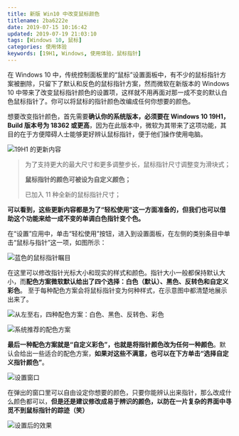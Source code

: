 ```yaml
---
title: 新版 Win10 中改变鼠标颜色
titlename: 2ba6222e
date: 2019-07-15 10:16:42
updated: 2019-07-19 21:03:10
tags: [Windows 10, 鼠标]
categories: 使用体验
keywords: [19H1, Windows, 使用体验，鼠标指针]
---
```


在 Windows 10 中，传统控制面板里的“鼠标”设置面板中，有不少的鼠标指针方案被删除，只留下了默认和反色的鼠标指针方案，然而微软在新版本的 Windows 10 中带来了改变鼠标指针颜色的设置项，这样就不用再面对那一成不变的默认白色鼠标指针了。你可以将鼠标的指针颜色改编成任何你想要的颜色。<!--more-->  

想要改变指针颜色，首先需要**确认你的系统版本，必须要在 Windows 10 19H1，Build 版本号为 18362 或更高**，因为在此版本中，微软为其带来了这项功能，其目的在于方便障碍人士能够更好辨认鼠标指针，便于他们操作使用电脑。  

![19H1 的更新内容](https://i.loli.net/2019/07/15/5d2bfc6722fca48173.png "19H1 的更新内容")  

> 为了支持更大的最大尺寸和更多调整步长，鼠标指针尺寸调整变为滑块式；  
>
> **鼠标指针的颜色可被设为自定义颜色；**  
>
> 已加入 11 种全新的鼠标指针尺寸；

**可以看到，这些更新内容都是为了“轻松使用”这一方面准备的，但我们也可以借助这个功能来给一成不变的单调白色指针变个色。**  

在“设置”应用中，单击“轻松使用”按钮，进入到设置面板，在左侧的类别条目中单击“鼠标与指针”这一项，如图所示：  

![蓝色的鼠标指针瞩目](https://i.loli.net/2019/07/15/5d2bfc68b796579674.png "蓝色的鼠标指针瞩目")  

在这里可以修改指针光标大小和现实的样式和颜色。指针大小一般都保持默认大小，而**配色方案微软默认给出了四个选择：白色（默认）、黑色、反转色和自定义彩色**。  至于每种配色方案会将鼠标指针变为何种样式，在示意图中都清楚地展示出来了。    

![从左至右，四种配色方案：白色、黑色、反转色、彩色](https://i.loli.net/2019/07/15/5d2bfc66a6d9e72191.png "从左至右，四种配色方案：白色、黑色、反转色、彩色")  

![系统推荐的配色方案](https://i.loli.net/2019/07/15/5d2bfc663893e42797.png "系统推荐的配色方案")  

**最后一种配色方案就是“自定义彩色”，也就是将指针颜色改为任何一种颜色**。默认会给出一些适合的配色方案，**如果对这些不满意，也可以在下方单击“选择自定义指针颜色”**。  

![设置窗口](https://i.loli.net/2019/07/15/5d2bfc683233a14751.png "设置窗口")  

在弹出的窗口里可以自由设定你想要的颜色，只要你能辨认出来指针，那么改成什么颜色都可以，**但是还是建议修改成易于辨识的颜色，以防在一片复杂的界面中寻觅不到鼠标指针的踪迹（笑）**  

![设置后的效果](https://i.loli.net/2019/07/15/5d2bfc679d47874571.png "设置后的效果，正在使用 Typora")  

<style>.post-block br {display: none}</style>